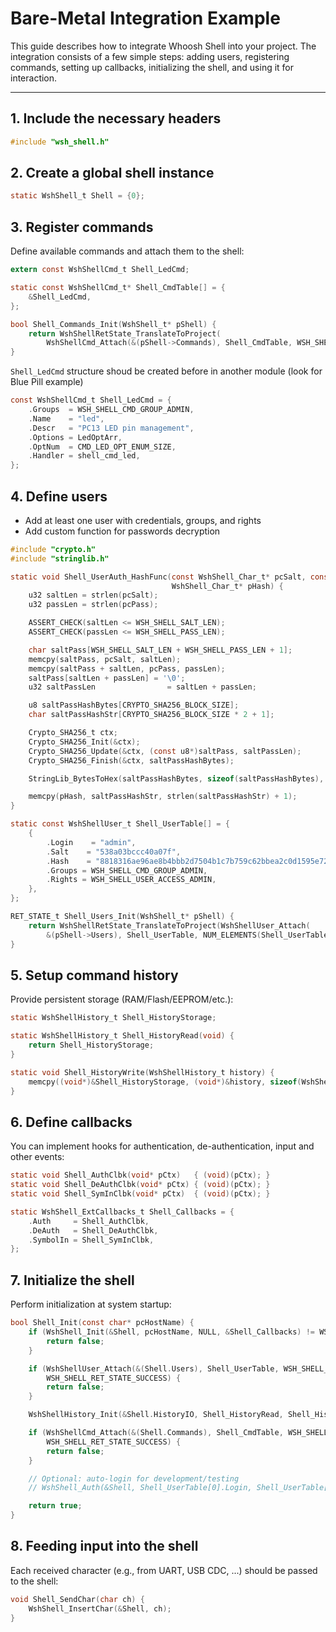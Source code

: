# Bare-Metal Integration Example

This guide describes how to integrate Whoosh Shell into your project.
The integration consists of a few simple steps: adding users, registering commands, setting up callbacks, initializing the shell, and using it for interaction.

---

## 1. Include the necessary headers

```c
#include "wsh_shell.h"
```

## 2. Create a global shell instance

```c
static WshShell_t Shell = {0};
```

## 3. Register commands

Define available commands and attach them to the shell:

```c
extern const WshShellCmd_t Shell_LedCmd;

static const WshShellCmd_t* Shell_CmdTable[] = {
    &Shell_LedCmd,
};

bool Shell_Commands_Init(WshShell_t* pShell) {
    return WshShellRetState_TranslateToProject(
        WshShellCmd_Attach(&(pShell->Commands), Shell_CmdTable, WSH_SHELL_ARR_LEN(Shell_CmdTable)));
}
```

`Shell_LedCmd` structure shoud be created before in another module (look for Blue Pill example)

```c
const WshShellCmd_t Shell_LedCmd = {
    .Groups  = WSH_SHELL_CMD_GROUP_ADMIN,
    .Name    = "led",
    .Descr   = "PC13 LED pin management",
    .Options = LedOptArr,
    .OptNum  = CMD_LED_OPT_ENUM_SIZE,
    .Handler = shell_cmd_led,
};
```

## 4. Define users

- Add at least one user with credentials, groups, and rights
- Add custom function for passwords decryption

```c
#include "crypto.h"
#include "stringlib.h"

static void Shell_UserAuth_HashFunc(const WshShell_Char_t* pcSalt, const WshShell_Char_t* pcPass,
                                    WshShell_Char_t* pHash) {
    u32 saltLen = strlen(pcSalt);
    u32 passLen = strlen(pcPass);

    ASSERT_CHECK(saltLen <= WSH_SHELL_SALT_LEN);
    ASSERT_CHECK(passLen <= WSH_SHELL_PASS_LEN);

    char saltPass[WSH_SHELL_SALT_LEN + WSH_SHELL_PASS_LEN + 1];
    memcpy(saltPass, pcSalt, saltLen);
    memcpy(saltPass + saltLen, pcPass, passLen);
    saltPass[saltLen + passLen] = '\0';
    u32 saltPassLen                = saltLen + passLen;

    u8 saltPassHashBytes[CRYPTO_SHA256_BLOCK_SIZE];
    char saltPassHashStr[CRYPTO_SHA256_BLOCK_SIZE * 2 + 1];

    Crypto_SHA256_t ctx;
    Crypto_SHA256_Init(&ctx);
    Crypto_SHA256_Update(&ctx, (const u8*)saltPass, saltPassLen);
    Crypto_SHA256_Finish(&ctx, saltPassHashBytes);

    StringLib_BytesToHex(saltPassHashBytes, sizeof(saltPassHashBytes), saltPassHashStr, false);

    memcpy(pHash, saltPassHashStr, strlen(saltPassHashStr) + 1);
}

static const WshShellUser_t Shell_UserTable[] = {
    {
        .Login    = "admin",
        .Salt    = "538a03bccc40a07f",
        .Hash    = "8818316ae96ae8b4bbb2d7504b1c7b759c62bbea2c0d1595e72b4fcc7af079fa",  //1234
        .Groups = WSH_SHELL_CMD_GROUP_ADMIN,
        .Rights = WSH_SHELL_USER_ACCESS_ADMIN,
    },
};

RET_STATE_t Shell_Users_Init(WshShell_t* pShell) {
    return WshShellRetState_TranslateToProject(WshShellUser_Attach(
        &(pShell->Users), Shell_UserTable, NUM_ELEMENTS(Shell_UserTable), Shell_UserAuth_HashFunc));
}
```

## 5. Setup command history

Provide persistent storage (RAM/Flash/EEPROM/etc.):

```c
static WshShellHistory_t Shell_HistoryStorage;

static WshShellHistory_t Shell_HistoryRead(void) {
    return Shell_HistoryStorage;
}

static void Shell_HistoryWrite(WshShellHistory_t history) {
    memcpy((void*)&Shell_HistoryStorage, (void*)&history, sizeof(WshShellHistory_t));
}
```

## 6. Define callbacks

You can implement hooks for authentication, de-authentication, input and other events:

```c
static void Shell_AuthClbk(void* pCtx)   { (void)(pCtx); }
static void Shell_DeAuthClbk(void* pCtx) { (void)(pCtx); }
static void Shell_SymInClbk(void* pCtx)  { (void)(pCtx); }

static WshShell_ExtCallbacks_t Shell_Callbacks = {
    .Auth     = Shell_AuthClbk,
    .DeAuth   = Shell_DeAuthClbk,
    .SymbolIn = Shell_SymInClbk,
};
```

## 7. Initialize the shell

Perform initialization at system startup:

```c
bool Shell_Init(const char* pcHostName) {
    if (WshShell_Init(&Shell, pcHostName, NULL, &Shell_Callbacks) != WSH_SHELL_RET_STATE_SUCCESS) {
        return false;
    }

    if (WshShellUser_Attach(&(Shell.Users), Shell_UserTable, WSH_SHELL_ARR_LEN(Shell_UserTable)) !=
        WSH_SHELL_RET_STATE_SUCCESS) {
        return false;
    }

    WshShellHistory_Init(&Shell.HistoryIO, Shell_HistoryRead, Shell_HistoryWrite);

    if (WshShellCmd_Attach(&(Shell.Commands), Shell_CmdTable, WSH_SHELL_ARR_LEN(Shell_CmdTable)) !=
        WSH_SHELL_RET_STATE_SUCCESS) {
        return false;
    }

    // Optional: auto-login for development/testing
    // WshShell_Auth(&Shell, Shell_UserTable[0].Login, Shell_UserTable[0].Pass);

    return true;
}
```

## 8. Feeding input into the shell

Each received character (e.g., from UART, USB CDC, ...) should be passed to the shell:

```c
void Shell_SendChar(char ch) {
    WshShell_InsertChar(&Shell, ch);
}
```

